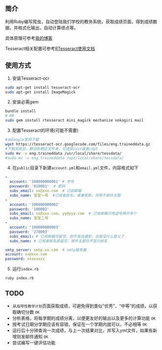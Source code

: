 ## 简介
利用Ruby编写爬虫，自动登陆我们学校的教务系统，获取成绩页面，得到成绩数据，并格式化输出，自动计算绩点等。

具体原理可参考[我的博客](http://www.jasonsi.com/2016/03/29/3/)

Tesseract相关配置可参考[RTesseract使用文档](https://github.com/dannnylo/rtesseract)

## 使用方式
1. 安装Tesseract-ocr

  ```bash
  sudo apt-get install tesseract-ocr
  sudo apt-get install ImageMagick
  ```
2. 安装必需gem

  ```bash
  bundle install
  # OR
  sudo gem install rtesseract mini_magick mechanize nokogiri mail
  ```
3. 配置Tesseract的环境(可能不需要)

  ```bash
  #从Google官网下载
  wget https://tesseract-ocr.googlecode.com/files/eng.traineddata.gz
  #下载完成后，移动到相应文件夹，可选择/usr或者/opt
  sudo mv -v eng.traineddata /usr/local/share/tessdata/
  #sudo mv -v eng.traineddata /opt/local/share/tessdata/
  ```
4. 在`public`目录下新建`account.yml`和`email.yml`文件，内容格式如下

  ```yaml
  -
    account: '100000000001' # 学号
    password: '010001'  # 密码
    subs_email: xx@xxx.com  # 订阅邮箱
    subs_name: 宝宝一号  #订阅者姓名，或者昵称，将用于邮件主题
  -
    account: '100000000002'
    password: '100002'
    subs_email: xx@xxx.com, yy@yyy.com  # 订阅邮箱可用逗号隔开多个
    subs_name: 宝宝二号
  -
    account: '100000000003'
    password: '270003'
    subs_email: # 订阅邮箱可留空，但不发送通知，也就没什么意义了
    subs_name: # 订阅者姓名若留空，邮件主题将不显示姓名
  ```
  ```yaml
  smtp_server: smtp.xx.com  # smtp服务器
  account: xx@xxx.com
  password: xxxxxxxx
  ```
5. 运行`index.rb`

  ```bash
  ruby index.rb
  ```


## TODO
- 从`指导性教学计划`页面获取成绩，可避免得到类似“优秀”、“中等”的成绩，以获取确切分数  `OK`
- 分析表格，将每学期的成绩分离，以便更友好的输出以及更多的计算功能  `OK`
- 按考试日期分学期应该有容错，保证在一个学期内就可以，不必相等  `OK`
- 运行后十分钟查询一次成绩，与上一次结果对比，并写入yml文件，如果有新增则发邮件通知  `OK`
- 尝试编写一键评估功能

